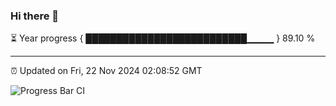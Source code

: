 ### Hi there 👋

⏳ Year progress { ██████████████████████████▁▁▁▁ } 89.10 %

---

⏰ Updated on Fri, 22 Nov 2024 02:08:52 GMT

![Progress Bar CI](https://github.com/IshwaranRudhara/GIT-ACTION/workflows/Progress%20Bar%20CI/badge.svg)
